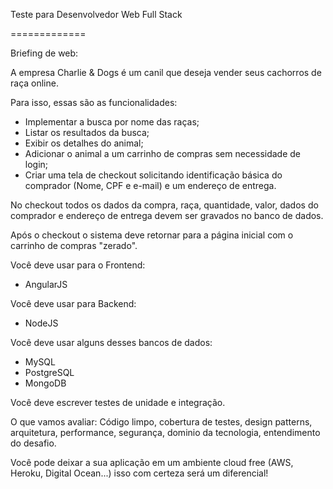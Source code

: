 Teste para Desenvolvedor Web Full Stack

=============

Briefing de web:

A empresa Charlie & Dogs é um canil que deseja vender seus cachorros de raça online. 

Para isso, essas são as funcionalidades:
- Implementar a busca por nome das raças;
- Listar os resultados da busca;
- Exibir os detalhes do animal;
- Adicionar o animal a um carrinho de compras sem necessidade de login;
- Criar uma tela de checkout solicitando identificação básica do comprador (Nome, CPF e e-mail) e um endereço de entrega.

No checkout todos os dados da compra, raça, quantidade, valor, dados do comprador e endereço de entrega devem ser gravados no banco de dados.

Após o checkout o sistema deve retornar para a página inicial com o carrinho de compras "zerado".

Você deve usar para o Frontend:
- AngularJS

Você deve usar para Backend:
- NodeJS

Você deve usar alguns desses bancos de dados:
- MySQL
- PostgreSQL
- MongoDB

Você deve escrever testes de unidade e integração.

O que vamos avaliar:
Código limpo, cobertura de testes, design patterns, arquitetura, performance, segurança, dominio da tecnologia, entendimento do desafio.

Você pode deixar a sua aplicação em um ambiente cloud free (AWS, Heroku, Digital Ocean...) isso com certeza será um diferencial!